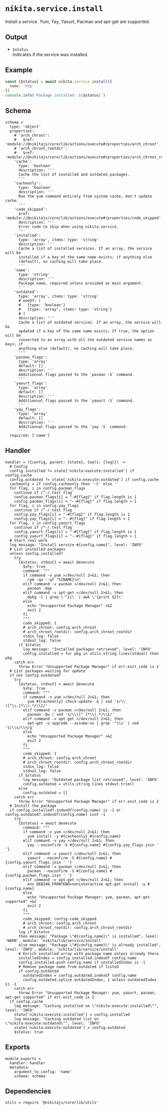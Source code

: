
# `nikita.service.install`

Install a service. Yum, Yay, Yaourt, Pacman and apt-get are supported.

## Output

* `$status`   
  Indicates if the service was installed.

## Example

```js
const {$status} = await nikita.service.install({
  name: 'ntp'
})
console.info(`Package installed: ${$status}`)
```

## Schema

    schema =
      type: 'object'
      properties:
        # 'arch_chroot':
        #   $ref: 'module://@nikitajs/core/lib/actions/execute#/properties/arch_chroot'
        # 'arch_chroot_rootdir':
        #   $ref: 'module://@nikitajs/core/lib/actions/execute#/properties/arch_chroot_rootdir'
        'cache':
          type: 'boolean'
          description: '''
          Cache the list of installed and outdated packages.
          '''
        'cacheonly':
          type: 'boolean'
          description: '''
          Run the yum command entirely from system cache, don't update cache.
          '''
        'code_skipped':
          $ref: 'module://@nikitajs/core/lib/actions/execute#/properties/code_skipped'
          description: '''
          Error code to skip when using nikita.service.
          '''
        'installed':
          type: 'array', items: type: 'string'
          description: '''
          Cache a list of installed services. If an array, the service will be
          installed if a key of the same name exists; if anything else
          (default), no caching will take place.
          '''
        'name':
          type: 'string'
          description: '''
          Package name, required unless provided as main argument.
          '''
        'outdated':
          type: 'array', items: type: 'string'
          # oneOf: [
          #   {type: 'boolean'}
          #   {type: 'array', items: type: 'string'}
          # ]
          description: '''
          Cache a list of outdated services. If an array, the service will be
          updated if a key of the same name exists; If true, the option will be
          converted to an array with all the outdated service names as keys; if
          anything else (default), no caching will take place.
          '''
        'pacman_flags':
          type: 'array'
          default: []
          description: '''
          Additionnal flags passed to the `pacman -S` command.
          '''
        'yaourt_flags':
          type: 'array'
          default: []
          description: '''
          Additionnal flags passed to the `yaourt -S` command.
          '''
        'yay_flags':
          type: 'array'
          default: []
          description: '''
          Additionnal flags passed to the `yay -S` command.
          '''
      required: ['name']

## Handler

    handler = ({config, parent: {state}, tools: {log}}) ->
      # Config
      config.installed ?= state['nikita:execute:installed'] if config.cache
      config.outdated ?= state['nikita:execute:outdated'] if config.cache
      cacheonly = if config.cacheonly then '-C' else ''
      for flag, i in config.pacman_flags
        continue if /^-/.test flag
        config.pacman_flags[i] = "-#{flag}" if flag.length is 1
        config.pacman_flags[i] = "--#{flag}" if flag.length > 1
      for flag, i in config.yay_flags
        continue if /^-/.test flag
        config.yay_flags[i] = "-#{flag}" if flag.length is 1
        config.yay_flags[i] = "--#{flag}" if flag.length > 1
      for flag, i in config.yaourt_flags
        continue if /^-/.test flag
        config.yaourt_flags[i] = "-#{flag}" if flag.length is 1
        config.yaourt_flags[i] = "--#{flag}" if flag.length > 1
      # Start real work
      log message: "Install service #{config.name}", level: 'INFO'
      # List installed packages
      unless config.installed?
        try
          {$status, stdout} = await @execute
            $shy: true
            command: """
            if command -v yum >/dev/null 2>&1; then
              rpm -qa --qf "%{NAME}\n"
            elif command -v pacman >/dev/null 2>&1; then
              pacman -Qqe
            elif command -v apt-get >/dev/null 2>&1; then
              dpkg -l | grep \'^ii\' | awk \'{print $2}\'
            else
              echo "Unsupported Package Manager" >&2
              exit 2
            fi
            """
            code_skipped: 1
            # arch_chroot: config.arch_chroot
            # arch_chroot_rootdir: config.arch_chroot_rootdir
            stdin_log: false
            stdout_log: false
          if $status
            log message: "Installed packages retrieved", level: 'INFO'
            config.installed = for pkg in utils.string.lines(stdout) then pkg
        catch err
          throw Error "Unsupported Package Manager" if err.exit_code is 2
      # List packages waiting for update
      if not config.outdated?
        try
          {$status, stdout} = await @execute
            $shy: true
            command: """
            if command -v yum >/dev/null 2>&1; then
              yum #{cacheonly} check-update -q | sed 's/\\([^\\.]*\\).*/\\1/'
            elif command -v pacman >/dev/null 2>&1; then
              pacman -Qu | sed 's/\\([^ ]*\\).*/\\1/'
            elif command -v apt-get >/dev/null 2>&1; then
              apt-get -u upgrade --assume-no | grep '^\\s' | sed 's/\\s/\\n/g'
            else
              echo "Unsupported Package Manager" >&2
              exit 2
            fi
            """
            code_skipped: 1
            # arch_chroot: config.arch_chroot
            # arch_chroot_rootdir: config.arch_chroot_rootdir
            stdin_log: false
            stdout_log: false
          if $status
            log message: "Outdated package list retrieved", level: 'INFO'
            config.outdated = utils.string.lines stdout.trim()
          else
            config.outdated = []
        catch err
          throw Error "Unsupported Package Manager" if err.exit_code is 2
      # Install the package
      if config.installed?.indexOf(config.name) is -1 or config.outdated?.indexOf(config.name) isnt -1
        try
          {$status} = await @execute
            command: """
            if command -v yum >/dev/null 2>&1; then
              yum install -y #{cacheonly} #{config.name}
            elif command -v yay >/dev/null 2>&1; then
              yay --noconfirm -S #{config.name} #{config.yay_flags.join ' '}
            elif command -v yaourt >/dev/null 2>&1; then
              yaourt --noconfirm -S #{config.name} #{config.yaourt_flags.join ' '}
            elif command -v pacman >/dev/null 2>&1; then
              pacman --noconfirm -S #{config.name} #{config.pacman_flags.join ' '}
            elif command -v apt-get >/dev/null 2>&1; then
              env DEBIAN_FRONTEND=noninteractive apt-get install -y #{config.name}
            else
              echo "Unsupported Package Manager: yum, pacman, apt-get supported" >&2
              exit 2
            fi
            """
            code_skipped: config.code_skipped
            # arch_chroot: config.arch_chroot
            # arch_chroot_rootdir: config.arch_chroot_rootdir
          log if $status
          then message: "Package \"#{config.name}\" is installed", level: 'WARN', module: 'nikita/lib/service/install'
          else message: "Package \"#{config.name}\" is already installed", level: 'INFO', module: 'nikita/lib/service/install'
          # Enrich installed array with package name unless already there
          installedIndex = config.installed.indexOf config.name
          config.installed.push config.name if installedIndex is -1
          # Remove package name from outdated if listed
          if config.outdated
            outdatedIndex = config.outdated.indexOf config.name
            config.outdated.splice outdatedIndex, 1 unless outdatedIndex is -1
        catch err
          throw Error "Unsupported Package Manager: yum, yaourt, pacman, apt-get supported" if err.exit_code is 2
      if config.cache
        log message: "Caching installed on \"nikita:execute:installed\"", level: 'INFO'
        state['nikita:execute:installed'] = config.installed
        log message: "Caching outdated list on \"nikita:execute:outdated\"", level: 'INFO'
        state['nikita:execute:outdated'] = config.outdated
        $status: true

## Exports

    module.exports =
      handler: handler
      metadata:
        argument_to_config: 'name'
        schema: schema

## Dependencies

    utils = require '@nikitajs/core/lib/utils'
